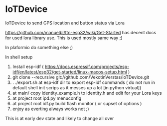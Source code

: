 # IoTDevice

IoTDevice to send GPS location and button status via Lora

https://github.com/manuelbl/ttn-esp32/wiki/Get-Started has decent docs for used lora library use. This is used mostly same way ;)

In plaformio do something else ;)

In shell setup
1. Install esp-idf ( https://docs.espressif.com/projects/esp-idf/en/latest/esp32/get-started/linux-macos-setup.html )
2. git clone --recursive git://github.com/VekotinVerstas/IoTDevice.git 
4. . ./export.sh at esp-idf dir to export esp-idf commands ( do not run in default shell init scrips as it messes up a lot [in python virtual])
5. at main/ copy identity_example.h to identity.h and edit for your Lora keys 
6. at project root ipd.py menuconfig
7. at project root idf.py build flash monitor ( or supset of options )
8. enjoy as everting always works not ;)

This is at early dev state and likely to change all over
